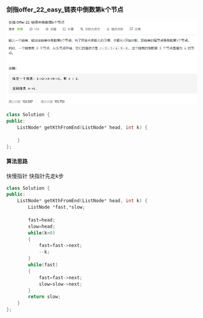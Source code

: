 ### 剑指offer_22_easy_链表中倒数第k个节点

![image-20210406101250897](剑指offer_22_easy_.assets/image-20210406101250897.png)

```c++
class Solution {
public:
    ListNode* getKthFromEnd(ListNode* head, int k) {

    }
};
```

#### 算法思路

快慢指针 快指针先走k步

```c++
class Solution {
public:
    ListNode* getKthFromEnd(ListNode* head, int k) {
        ListNode *fast,*slow;

        fast=head;
        slow=head;
        while(k>0)
        {
            fast=fast->next;
            --k;
        }
        while(fast)
        {
            fast=fast->next;
            slow=slow->next;
        }
        return slow;
    }
};
```

